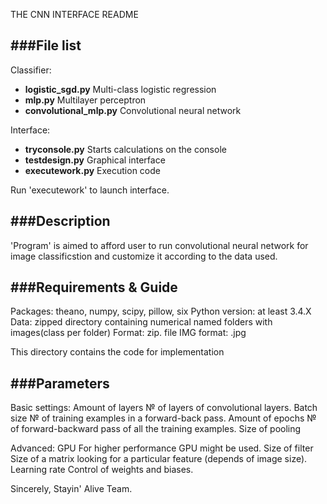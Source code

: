 THE CNN INTERFACE README


###File list
--------------------------------------------------------------------------------------------------------------------------
Classifier:
* **logistic_sgd.py**		Multi-class logistic regression
* **mlp.py**			Multilayer perceptron
* **convolutional_mlp.py**	Convolutional neural network

Interface:		
* **tryconsole.py**		Starts calculations on the console
* **testdesign.py** 	Graphical interface
* **executework.py**		Execution code

Run 'executework' to launch interface.



###Description
--------------------------------------------------------------------------------------------------------------------------
'Program' is aimed to afford user to run convolutional neural network for image 
classificstion and customize it according to the data used. 



###Requirements & Guide
--------------------------------------------------------------------------------------------------------------------------
Packages: theano, numpy, scipy, pillow, six
Python version: at least 3.4.X
Data: zipped directory containing numerical named folders with images(class per folder)
Format: zip. file
IMG format: .jpg


This directory contains the code for implementation



###Parameters
-------------------------------------------------------------------------------------------------------------------------
Basic settings:
Amount of layers	№ of layers of convolutional layers.
Batch size		№ of training examples in a forward-back pass.
Amount of epochs	№ of forward-backward pass of all the training examples.
Size of pooling		

Advanced:
GPU			For higher performance GPU might be used.
Size of filter		Size of a matrix looking for a particular feature (depends of image size).
Learning rate		Control of weights and biases.


Sincerely,
Stayin' Alive Team.

